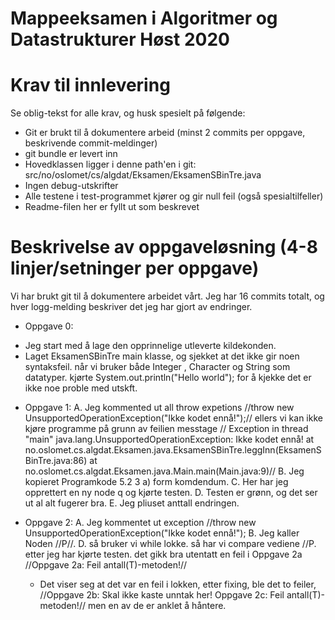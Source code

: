 # Mappeeksamen i Algoritmer og Datastrukturer Høst 2020

# Krav til innlevering

Se oblig-tekst for alle krav, og husk spesielt på følgende:

* Git er brukt til å dokumentere arbeid (minst 2 commits per oppgave, beskrivende commit-meldinger)	
* git bundle er levert inn
* Hovedklassen ligger i denne path'en i git: src/no/oslomet/cs/algdat/Eksamen/EksamenSBinTre.java
* Ingen debug-utskrifter
* Alle testene i test-programmet kjører og gir null feil (også spesialtilfeller)
* Readme-filen her er fyllt ut som beskrevet


# Beskrivelse av oppgaveløsning (4-8 linjer/setninger per oppgave)

Vi har brukt git til å dokumentere arbeidet vårt. Jeg har 16 commits totalt, og hver logg-melding beskriver det jeg har gjort av endringer.

* Oppgave 0:
- Jeg start med å lage den opprinnelige utleverte kildekonden.
- Laget EksamenSBinTre main klasse, og sjekket at det ikke gir noen syntaksfeil. 
  når vi bruker både Integer , Character og String som datatyper.
  kjørte System.out.println("Hello world"); for å kjekke det er ikke noe proble med utskft.
  
* Oppgave 1:
  A. Jeg kommented ut all throw expetions //throw new UnsupportedOperationException("Ikke kodet ennå!");//
  ellers vi kan ikke kjøre programme på grunn av feilien messtage
  // Exception in thread "main" java.lang.UnsupportedOperationException: Ikke kodet ennå!
     	at no.oslomet.cs.algdat.Eksamen.java.EksamenSBinTre.leggInn(EksamenSBinTre.java:86)
     	at no.oslomet.cs.algdat.Eksamen.java.Main.main(Main.java:9)//
  B. Jeg kopieret Programkode 5.2 3 a) form komdendum.
  C. Her har jeg opprettert en ny node q og kjørte testen.
  D. Testen er grønn, og det ser ut al alt fugerer bra. 
  E. Jeg pliuset anttall endringen.

* Oppgave 2: 
  A. Jeg kommentet ut exception //throw new UnsupportedOperationException("Ikke kodet ennå!");
  B. Jeg kaller Noden //P//. 
  D. så bruker vi while lokke. så har vi compare vediene //P.
  etter jeg har kjørte testen. det gikk bra utentatt en feil i Oppgave 2a
  //Oppgave 2a: Feil antall(T)-metoden!//
  - Det viser seg at det var en feil i lokken, etter fixing, ble det to feiler, 
  //Oppgave 2b: Skal ikke kaste unntak her!
    Oppgave 2c: Feil antall(T)-metoden!// men en av de er anklet å håntere.
    